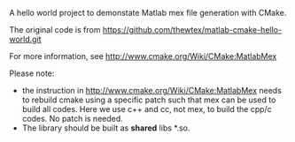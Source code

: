 A hello world project to demonstate Matlab mex file generation with CMake.  

The original code is from 
https://github.com/thewtex/matlab-cmake-hello-world.git

For more information, see
http://www.cmake.org/Wiki/CMake:MatlabMex

Please note:

* the instruction in http://www.cmake.org/Wiki/CMake:MatlabMex needs to rebuild cmake using a specific patch such that mex can be used to build all codes. Here we use c++ and cc, not mex, to build the cpp/c codes. No patch is needed. 
* The library should be built as **shared** libs \*.so. 


